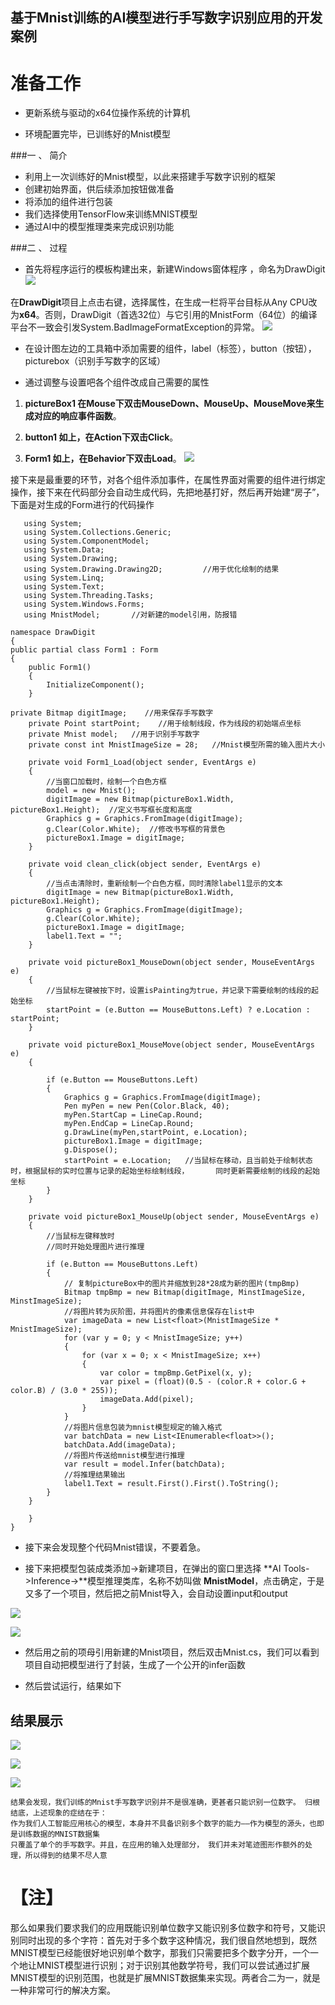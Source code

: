 

基于Mnist训练的AI模型进行手写数字识别应用的开发案例
-





准备工作
===
- 更新系统与驱动的x64位操作系统的计算机

- 环境配置完毕，已训练好的Mnist模型
 
###一 、 简介

- 利用上一次训练好的Mnist模型，以此来搭建手写数字识别的框架
- 创建初始界面，供后续添加按钮做准备
- 将添加的组件进行包装
- 我们选择使用TensorFlow来训练MNIST模型
- 通过AI中的模型推理类来完成识别功能



###二 、 过程


- 首先将程序运行的模板构建出来，新建Windows窗体程序 ，命名为DrawDigit  
      ![](media/4.png)




在**DrawDigit**项目上点击右键，选择属性，在生成一栏将平台目标从Any CPU改为**x64**。否则，DrawDigit（首选32位）与它引用的MnistForm（64位）的编译平台不一致会引发System.BadImageFormatException的异常。
  ![](media/9.PNG)




- 在设计图左边的工具箱中添加需要的组件，label（标签），button（按钮），picturebox（识别手写数字的区域）


- 通过调整与设置吧各个组件改成自己需要的属性


1. **pictureBox1	在Mouse下双击MouseDown、MouseUp、MouseMove来生成对应的响应事件函数**。
2. **button1	如上，在Action下双击Click**。

3. **Form1	如上，在Behavior下双击Load**。
 ![](media/8.PNG)

接下来是最重要的环节，对各个组件添加事件，在属性界面对需要的组件进行绑定操作，接下来在代码部分会自动生成代码，先把地基打好，然后再开始建“房子”，下面是对生成的Form进行的代码操作

       using System;
       using System.Collections.Generic;
       using System.ComponentModel;
       using System.Data;
	   using System.Drawing;
	   using System.Drawing.Drawing2D;         //用于优化绘制的结果
	   using System.Linq;
	   using System.Text;
	   using System.Threading.Tasks;
	   using System.Windows.Forms;
	   using MnistModel;       //对新建的model引用，防报错

    namespace DrawDigit
	{
    public partial class Form1 : Form
    {
        public Form1()
        {
            InitializeComponent();
        }

	private Bitmap digitImage;    //用来保存手写数字
        private Point startPoint;    //用于绘制线段，作为线段的初始端点坐标
        private Mnist model;   //用于识别手写数字
        private const int MnistImageSize = 28;   //Mnist模型所需的输入图片大小

        private void Form1_Load(object sender, EventArgs e)
        {
            //当窗口加载时，绘制一个白色方框
            model = new Mnist();
            digitImage = new Bitmap(pictureBox1.Width, pictureBox1.Height);  //定义书写框长度和高度
            Graphics g = Graphics.FromImage(digitImage);
            g.Clear(Color.White);  //修改书写框的背景色
            pictureBox1.Image = digitImage;
        }

        private void clean_click(object sender, EventArgs e)
        {
            //当点击清除时，重新绘制一个白色方框，同时清除label1显示的文本
            digitImage = new Bitmap(pictureBox1.Width, pictureBox1.Height);
            Graphics g = Graphics.FromImage(digitImage);
            g.Clear(Color.White);
            pictureBox1.Image = digitImage;
            label1.Text = "";
        }

        private void pictureBox1_MouseDown(object sender, MouseEventArgs e)
        {
            //当鼠标左键被按下时，设置isPainting为true，并记录下需要绘制的线段的起始坐标
            startPoint = (e.Button == MouseButtons.Left) ? e.Location : startPoint;
        }

        private void pictureBox1_MouseMove(object sender, MouseEventArgs e)
        {
           
            if (e.Button == MouseButtons.Left)
            {
                Graphics g = Graphics.FromImage(digitImage);
                Pen myPen = new Pen(Color.Black, 40);
                myPen.StartCap = LineCap.Round;
                myPen.EndCap = LineCap.Round;
                g.DrawLine(myPen,startPoint, e.Location);
                pictureBox1.Image = digitImage;
                g.Dispose();
                startPoint = e.Location;   //当鼠标在移动，且当前处于绘制状态时，根据鼠标的实时位置与记录的起始坐标绘制线段，      同时更新需要绘制的线段的起始坐标
            }
        }

        private void pictureBox1_MouseUp(object sender, MouseEventArgs e)
        {
            //当鼠标左键释放时
            //同时开始处理图片进行推理

            if (e.Button == MouseButtons.Left)
            {
                // 复制pictureBox中的图片并缩放到28*28成为新的图片(tmpBmp)
                Bitmap tmpBmp = new Bitmap(digitImage, MinstImageSize, MinstImageSize);
                //将图片转为灰阶图，并将图片的像素信息保存在list中
                var imageData = new List<float>(MnistImageSize * MnistImageSize);
                for (var y = 0; y < MnistImageSize; y++)
                {
                    for (var x = 0; x < MnistImageSize; x++)
                    {
                        var color = tmpBmp.GetPixel(x, y);
                        var pixel = (float)(0.5 - (color.R + color.G + color.B) / (3.0 * 255));
                        imageData.Add(pixel);
                    }
                }
                //将图片信息包装为mnist模型规定的输入格式
                var batchData = new List<IEnumerable<float>>();
                batchData.Add(imageData);
                //将图片传送给mnist模型进行推理
                var result = model.Infer(batchData);
                //将推理结果输出
                label1.Text = result.First().First().ToString();
            }
        }

        }
    }


-  接下来会发现整个代码Mnist错误，不要着急。

-  接下来把模型包装成类添加->新建项目，在弹出的窗口里选择 **AI Tools->Inference->**模型推理类库，名称不妨叫做 **MnistModel**，点击确定，于是又多了一个项目，然后把之前Mnist导入，会自动设置input和output

  ![](media/10.PNG)  

 ![](media/11.PNG)

-  然后用之前的项母引用新建的Mnist项目，然后双击Mnist.cs，我们可以看到项目自动把模型进行了封装，生成了一个公开的infer函数



-   然后尝试运行，结果如下






## 结果展示 ##
 ![](media/1.PNG)

 ![](media/2.PNG)
		
 ![](media/3.PNG)



    结果会发现，我们训练的Mnist手写数字识别并不是很准确，更甚者只能识别一位数字。 归根结底，上述现象的症结在于：
    作为我们人工智能应用核心的模型，本身并不具备识别多个数字的能力——作为模型的源头，也即是训练数据的MNIST数据集
    只覆盖了单个的手写数字。并且，在应用的输入处理部分， 我们并未对笔迹图形作额外的处理，所以得到的结果不尽人意





【注】
===
那么如果我们要求我们的应用既能识别单位数字又能识别多位数字和符号，又能识别同时出现的多个字符：首先对于多个数字这种情况，我们很自然地想到，既然MNIST模型已经能很好地识别单个数字，那我们只需要把多个数字分开，一个一个地让MNIST模型进行识别；对于识别其他数学符号，我们可以尝试通过扩展MNIST模型的识别范围，也就是扩展MNIST数据集来实现。两者合二为一，就是一种非常可行的解决方案。


